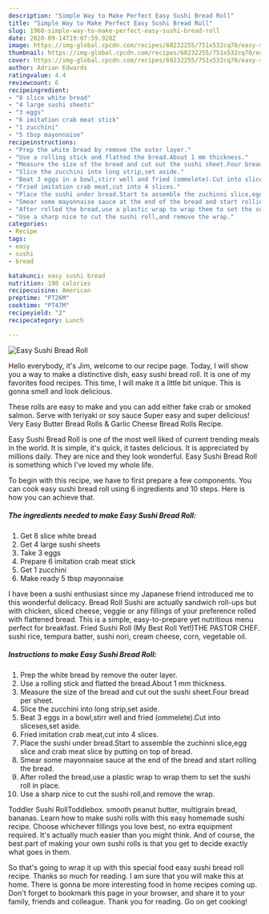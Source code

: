 ```yaml
---
description: "Simple Way to Make Perfect Easy Sushi Bread Roll"
title: "Simple Way to Make Perfect Easy Sushi Bread Roll"
slug: 1968-simple-way-to-make-perfect-easy-sushi-bread-roll
date: 2020-09-14T19:07:59.928Z
image: https://img-global.cpcdn.com/recipes/60232255/751x532cq70/easy-sushi-bread-roll-recipe-main-photo.jpg
thumbnail: https://img-global.cpcdn.com/recipes/60232255/751x532cq70/easy-sushi-bread-roll-recipe-main-photo.jpg
cover: https://img-global.cpcdn.com/recipes/60232255/751x532cq70/easy-sushi-bread-roll-recipe-main-photo.jpg
author: Adrian Edwards
ratingvalue: 4.4
reviewcount: 6
recipeingredient:
- "8 slice white bread"
- "4 large sushi sheets"
- "3 eggs"
- "6 imitation crab meat stick"
- "1 zucchini"
- "5 tbsp mayonnaise"
recipeinstructions:
- "Prep the white bread by remove the outer layer."
- "Use a rolling stick and flatted the bread.About 1 mm thickness."
- "Measure the size of the bread and cut out the sushi sheet.Four bread per sheet."
- "Slice the zucchini into long strip,set aside."
- "Beat 3 eggs in a bowl,stirr well and fried (ommelete).Cut into sliceses,set aside."
- "Fried imitation crab meat,cut into 4 slices."
- "Place the sushi under bread.Start to assemble the zuchinni slice,egg slice and crab meat slice by putting on top of bread."
- "Smear some mayonnaise sauce at the end of the bread and start rolling the bread."
- "After rolled the bread,use a plastic wrap to wrap them to set the sushi roll in place."
- "Use a sharp nice to cut the sushi roll,and remove the wrap."
categories:
- Recipe
tags:
- easy
- sushi
- bread

katakunci: easy sushi bread 
nutrition: 198 calories
recipecuisine: American
preptime: "PT26M"
cooktime: "PT47M"
recipeyield: "2"
recipecategory: Lunch

---
```



![Easy Sushi Bread Roll](https://img-global.cpcdn.com/recipes/60232255/751x532cq70/easy-sushi-bread-roll-recipe-main-photo.jpg)

Hello everybody, it's Jim, welcome to our recipe page. Today, I will show you a way to make a distinctive dish, easy sushi bread roll. It is one of my favorites food recipes. This time, I will make it a little bit unique. This is gonna smell and look delicious.

These rolls are easy to make and you can add either fake crab or smoked salmon. Serve with teriyaki or soy sauce Super easy and super delicious! Very Easy Butter Bread Rolls &amp; Garlic Cheese Bread Rolls Recipe.

Easy Sushi Bread Roll is one of the most well liked of current trending meals in the world. It is simple, it's quick, it tastes delicious. It is appreciated by millions daily. They are nice and they look wonderful. Easy Sushi Bread Roll is something which I've loved my whole life.


To begin with this recipe, we have to first prepare a few components. You can cook easy sushi bread roll using 6 ingredients and 10 steps. Here is how you can achieve that.

<!--inarticleads1-->

##### The ingredients needed to make Easy Sushi Bread Roll:

1. Get 8 slice white bread
1. Get 4 large sushi sheets
1. Take 3 eggs
1. Prepare 6 imitation crab meat stick
1. Get 1 zucchini
1. Make ready 5 tbsp mayonnaise


I have been a sushi enthusiast since my Japanese friend introduced me to this wonderful delicacy. Bread Roll Sushi are actually sandwich roll-ups but with chicken, sliced cheese, veggie or any fillings of your preference rolled with flattened bread. This is a simple, easy-to-prepare yet nutritious menu perfect for breakfast. Fried Sushi Roll (My Best Roll Yet!)THE PASTOR CHEF. sushi rice, tempura batter, sushi nori, cream cheese, corn, vegetable oil. 

<!--inarticleads2-->

##### Instructions to make Easy Sushi Bread Roll:

1. Prep the white bread by remove the outer layer.
1. Use a rolling stick and flatted the bread.About 1 mm thickness.
1. Measure the size of the bread and cut out the sushi sheet.Four bread per sheet.
1. Slice the zucchini into long strip,set aside.
1. Beat 3 eggs in a bowl,stirr well and fried (ommelete).Cut into sliceses,set aside.
1. Fried imitation crab meat,cut into 4 slices.
1. Place the sushi under bread.Start to assemble the zuchinni slice,egg slice and crab meat slice by putting on top of bread.
1. Smear some mayonnaise sauce at the end of the bread and start rolling the bread.
1. After rolled the bread,use a plastic wrap to wrap them to set the sushi roll in place.
1. Use a sharp nice to cut the sushi roll,and remove the wrap.


Toddler Sushi RollToddlebox. smooth peanut butter, multigrain bread, bananas. Learn how to make sushi rolls with this easy homemade sushi recipe. Choose whichever fillings you love best, no extra equipment required. It&#39;s actually much easier than you might think. And of course, the best part of making your own sushi rolls is that you get to decide exactly what goes in them. 

So that's going to wrap it up with this special food easy sushi bread roll recipe. Thanks so much for reading. I am sure that you will make this at home. There is gonna be more interesting food in home recipes coming up. Don't forget to bookmark this page in your browser, and share it to your family, friends and colleague. Thank you for reading. Go on get cooking!

